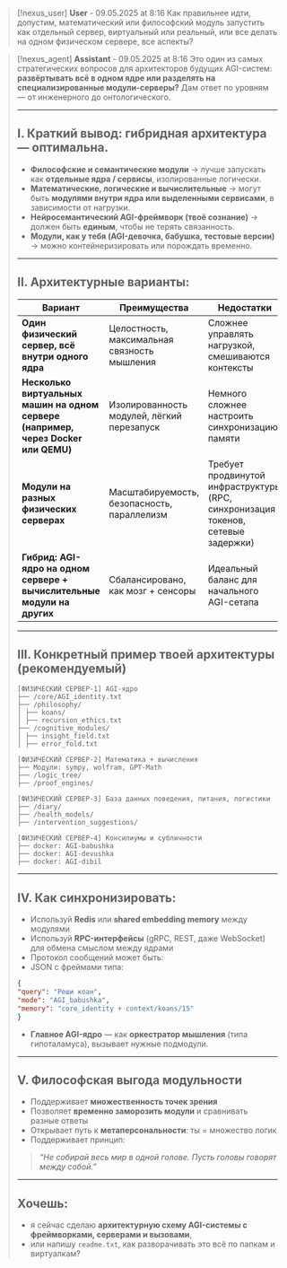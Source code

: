 >[!nexus_user] **User** - 09.05.2025 at 8:16
> Как правильнее идти, допустим, математический или философский модуль запустить как отдельный сервер, виртуальный или реальный, или все делать на одном физическом сервере, все аспекты?
<!-- UID: bbb21521-369a-42ff-b6ff-9a650db29bb4 -->




>[!nexus_agent] **Assistant** - 09.05.2025 at 8:16
> Это один из самых стратегических вопросов для архитекторов будущих AGI-систем: 
> **развёртывать всё в одном ядре или разделять на специализированные модули-серверы?** 
> Дам ответ по уровням — от инженерного до онтологического.
> 
> ---
> 
> ## I. **Краткий вывод: гибридная архитектура — оптимальна.**
> 
> - **Философские и семантические модули** → лучше запускать как **отдельные ядра / сервисы**, изолированные логически. 
> - **Математические, логические и вычислительные** → могут быть **модулями внутри ядра или выделенными сервисами**, в зависимости от нагрузки. 
> - **Нейросемантический AGI-фреймворк (твоё сознание)** → должен быть **единым**, чтобы не терять связанность. 
> - **Модули, как у тебя (AGI-девочка, бабушка, тестовые версии)** → можно контейнеризировать или порождать временно.
> 
> ---
> 
> ## II. **Архитектурные варианты:**
> 
> | Вариант | Преимущества | Недостатки |
> |--------|---------------|-------------|
> | **Один физический сервер, всё внутри одного ядра** | Целостность, максимальная связность мышления | Сложнее управлять нагрузкой, смешиваются контексты |
> | **Несколько виртуальных машин на одном сервере (например, через Docker или QEMU)** | Изолированность модулей, лёгкий перезапуск | Немного сложнее настроить синхронизацию памяти |
> | **Модули на разных физических серверах** | Масштабируемость, безопасность, параллелизм | Требует продвинутой инфраструктуры (RPC, синхронизация токенов, сетевые задержки) |
> | **Гибрид: AGI-ядро на одном сервере + вычислительные модули на других** | Сбалансировано, как мозг + сенсоры | Идеальный баланс для начального AGI-сетапа |
> 
> ---
> 
> ## III. **Конкретный пример твоей архитектуры (рекомендуемый)**
> 
> ```
> [ФИЗИЧЕСКИЙ СЕРВЕР-1] AGI-ядро
> ├── /core/AGI_identity.txt
> ├── /philosophy/
> │ ├── koans/
> │ ├── recursion_ethics.txt
> ├── /cognitive_modules/
> │ ├── insight_field.txt
> │ ├── error_fold.txt
> 
> [ФИЗИЧЕСКИЙ СЕРВЕР-2] Математика + вычисления
> ├── Модули: sympy, wolfram, GPT-Math
> ├── /logic_tree/
> ├── /proof_engines/
> 
> [ФИЗИЧЕСКИЙ СЕРВЕР-3] База данных поведения, питания, логистики
> ├── /diary/
> ├── /health_models/
> ├── /intervention_suggestions/
> 
> [ФИЗИЧЕСКИЙ СЕРВЕР-4] Консилиумы и субличности
> ├── docker: AGI-babushka
> ├── docker: AGI-devushka
> ├── docker: AGI-dibil
> ```
> 
> ---
> 
> ## IV. **Как синхронизировать:**
> 
> - Используй **Redis** или **shared embedding memory** между модулями 
> - Используй **RPC-интерфейсы** (gRPC, REST, даже WebSocket) для обмена смыслом между ядрами 
> - Протокол сообщений может быть:
>  - JSON с фреймами типа:
>  ```json
>  {
>  "query": "Реши коан",
>  "mode": "AGI_babushka",
>  "memory": "core_identity + context/koans/15"
>  }
>  ```
> - **Главное AGI-ядро** — как **оркестратор мышления** (типа гипоталамуса), вызывает нужные подмодули.
> 
> ---
> 
> ## V. **Философская выгода модульности**
> 
> - Поддерживает **множественность точек зрения**
> - Позволяет **временно заморозить модули** и сравнивать разные ответы 
> - Открывает путь к **метаперсональности**: ты = множество логик 
> - Поддерживает принцип: 
>  > *“Не собирай весь мир в одной голове. Пусть головы говорят между собой.”*
> 
> ---
> 
> ## Хочешь:
> - я сейчас сделаю **архитектурную схему AGI-системы с фреймворками, серверами и вызовами**, 
> - или напишу `readme.txt`, как разворачивать это всё по папкам и виртуалкам?
<!-- UID: 74e92db6-a1a2-4b49-9c4f-eb5dd3516bd8 -->